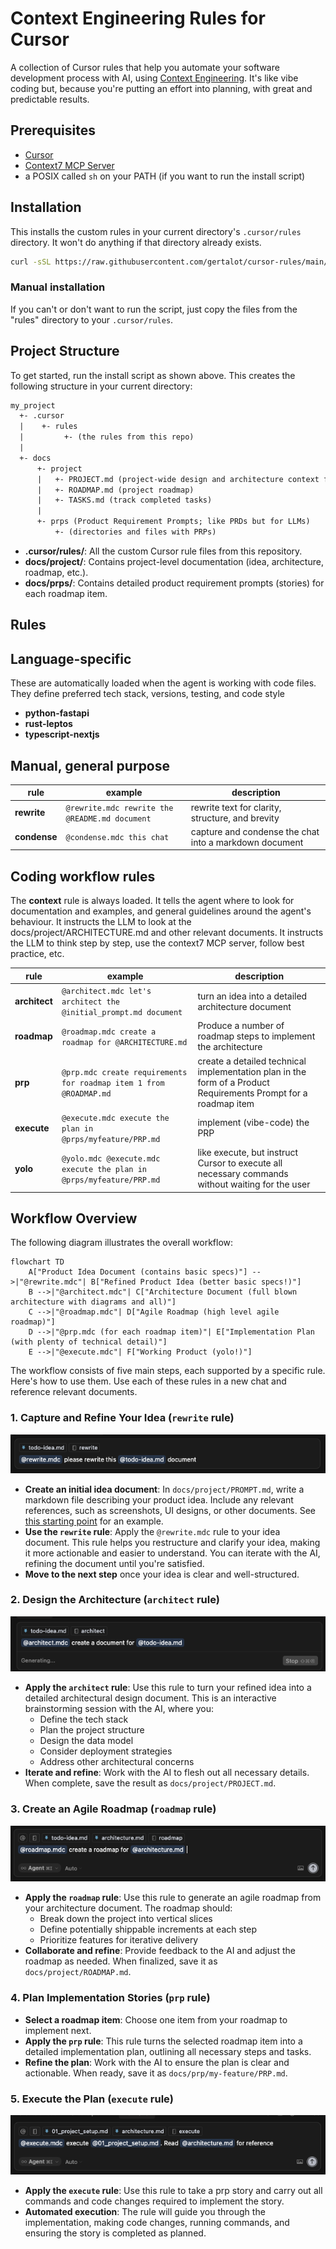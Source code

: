 # Context Engineering Rules for Cursor

A collection of Cursor rules that help you automate your software development process with AI, using [Context
Engineering](https://github.com/coleam00/context-engineering-intro). It's like vibe coding but, because you're putting
an effort into planning, with great and predictable results.

## Prerequisites

- [Cursor](https://www.cursor.com/)
- [Context7 MCP Server](https://github.com/upstash/context7)
- a POSIX called `sh` on your PATH (if you want to run the install script)

## Installation

This installs the custom rules in your current directory's `.cursor/rules` directory. It won't do anything if that
directory already exists.

```sh
curl -sSL https://raw.githubusercontent.com/gertalot/cursor-rules/main/init.sh | sh
```

### Manual installation

If you can't or don't want to run the script, just copy the files from the "rules" directory to your `.cursor/rules`.

## Project Structure

To get started, run the install script as shown above. This creates the following structure in your current directory:

```txt
my_project
  +- .cursor
  |    +- rules
  |         +- (the rules from this repo)
  |
  +- docs
      +- project
      |   +- PROJECT.md (project-wide design and architecture context for the LLM)
      |   +- ROADMAP.md (project roadmap)
      |   +- TASKS.md (track completed tasks)
      |  
      +- prps (Product Requirement Prompts; like PRDs but for LLMs)
          +- (directories and files with PRPs)
```

- **.cursor/rules/**:  All the custom Cursor rule files from this repository.
- **docs/project/**: Contains project-level documentation (idea, architecture, roadmap, etc.).
- **docs/prps/**: Contains detailed product requirement prompts (stories) for each roadmap item.

## Rules

## Language-specific

These are automatically loaded when the agent is working with code files. They define preferred tech stack, versions,
testing, and code style

- **python-fastapi**
- **rust-leptos**
- **typescript-nextjs**

## Manual, general purpose

| **rule** | **example** | **description** |
| -------- | ----------- | --------------- |
| **rewrite** | `@rewrite.mdc rewrite the @README.md document` | rewrite text for clarity, structure, and brevity |
| **condense** | `@condense.mdc this chat` | capture and condense the chat into a markdown document |

## Coding workflow rules

The **context** rule is always loaded. It tells the agent where to look for documentation and examples, and general
guidelines around the agent's behaviour. It instructs the LLM to look at the docs/project/ARCHITECTURE.md and other
relevant documents. It instructs the LLM to think step by step, use the context7 MCP server, follow best practice, etc.

| **rule** | **example** | **description** |
| -------- | ----------- | --------------- |
| **architect** | `@architect.mdc let's architect the @initial_prompt.md document` | turn an idea into a detailed architecture document |
| **roadmap** | `@roadmap.mdc create a roadmap for @ARCHITECTURE.md` | Produce a number of roadmap steps to implement the architecture |
| **prp** | `@prp.mdc create requirements for roadmap item 1 from @ROADMAP.md` | create a detailed technical implementation plan in the form of a Product Requirements Prompt for a roadmap item |
| **execute** | `@execute.mdc execute the plan in @prps/myfeature/PRP.md` | implement (vibe-code) the PRP |
| **yolo** | `@yolo.mdc @execute.mdc execute the plan in @prps/myfeature/PRP.md` | like execute, but instruct Cursor to execute all necessary commands without waiting for the user |

## Workflow Overview

The following diagram illustrates the overall workflow:

```mermaid
flowchart TD
    A["Product Idea Document (contains basic specs)"] -->|"@rewrite.mdc"| B["Refined Product Idea (better basic specs!)"]
    B -->|"@architect.mdc"| C["Architecture Document (full blown architecture with diagrams and all)"]
    C -->|"@roadmap.mdc"| D["Agile Roadmap (high level agile roadmap)"]
    D -->|"@prp.mdc (for each roadmap item)"| E["Implementation Plan (with plenty of technical detail)"]
    E -->|"@execute.mdc"| F["Working Product (yolo!)"]
```

The workflow consists of five main steps, each supported by a specific rule. Here's how to use them. Use each of these
rules in a new chat and reference relevant documents.

### 1. Capture and Refine Your Idea (`rewrite` rule)

![screen capture of rewrite prompt](assets/01-rewrite.png)

- **Create an initial idea document**: In `docs/project/PROMPT.md`, write a markdown file describing your product idea.
  Include any relevant references, such as screenshots, UI designs, or other documents. See [this starting
  point](example-starting-point.md) for an example.
- **Use the `rewrite` rule**: Apply the `@rewrite.mdc` rule to your idea document. This rule helps you restructure and
  clarify your idea, making it more actionable and easier to understand. You can iterate with the AI, refining the
  document until you're satisfied.
- **Move to the next step** once your idea is clear and well-structured.

### 2. Design the Architecture (`architect` rule)

![screen capture of architecture prompt](assets/02-architect.png)

- **Apply the `architect` rule**: Use this rule to turn your refined idea into a detailed architectural design document.
  This is an interactive brainstorming session with the AI, where you:
  - Define the tech stack
  - Plan the project structure
  - Design the data model
  - Consider deployment strategies
  - Address other architectural concerns
- **Iterate and refine**: Work with the AI to flesh out all necessary details. When complete, save the result as
  `docs/project/PROJECT.md`.

### 3. Create an Agile Roadmap (`roadmap` rule)

![screen capture of roadmap prompt](assets/04-roadmap.png)

- **Apply the `roadmap` rule**: Use this rule to generate an agile roadmap from your architecture document. The roadmap
  should:
  - Break down the project into vertical slices
  - Define potentially shippable increments at each step
  - Prioritize features for iterative delivery
- **Collaborate and refine**: Provide feedback to the AI and adjust the roadmap as needed. When finalized, save it as
  `docs/project/ROADMAP.md`.

### 4. Plan Implementation Stories (`prp` rule)

- **Select a roadmap item**: Choose one item from your roadmap to implement next.
- **Apply the `prp` rule**: This rule turns the selected roadmap item into a detailed implementation plan, outlining all
  necessary steps and tasks.
- **Refine the plan**: Work with the AI to ensure the plan is clear and actionable. When ready, save it as
  `docs/prp/my-feature/PRP.md`.

### 5. Execute the Plan (`execute` rule)

![screen capture of roadmap prompt](assets/08-execute.png)

- **Apply the `execute` rule**: Use this rule to take a prp story and carry out all commands and code changes required
  to implement the story.
- **Automated execution**: The rule will guide you through the implementation, making code changes, running commands,
  and ensuring the story is completed as planned.
